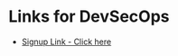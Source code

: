 # Links for DevSecOps


* [Signup Link - Click here](https://learning.appsecengineer.com/signup/Y29tcGFueV9iZDZjMTZjMi1lMTkxLTRmMzUtYmJlZC04NGQxMDRmMzdkYmU)
